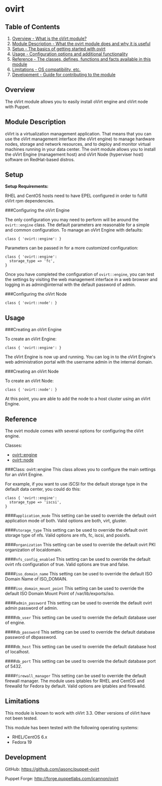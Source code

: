 ovirt
=====

Table of Contents
-----------------

1. [Overview - What is the oVirt module?](#overview)
2. [Module Description - What the ovirt module does and why it is useful](#module-description)
3. [Setup - The basics of getting started with ovirt](#setup)
4. [Usage - Configuration options and additional functionality](#usage)
5. [Reference - The classes, defines, functions and facts available in this module](#reference)
6. [Limitations - OS compatibility, etc.](#limitations)
7. [Development - Guide for contributing to the module](#development)


Overview
--------

The oVirt module allows you to easily install oVirt engine and oVirt node with Puppet.


Module Description
-------------------

oVirt is a virtualization management application. That means that you can use the oVirt management interface (the oVirt engine) to manage hardware nodes, storage and network resources, and to deploy and monitor virtual machines running in your data center.  The ovirt module allows you to install the oVirt Engine (management host) and oVirt Node (hyperviser host) software on RedHat-based distros.


Setup
-----

**Setup Requirements:**

RHEL and CentOS hosts need to have EPEL configured in order to fulfill oVirt rpm dependencies.

###Configuring the oVirt Engine

The only configuration you may need to perform will be around the `ovirt::engine` class.  The default parameters are reasonable for a simple and common configuration. To manage an oVirt Engine with defaults:

    class { 'ovirt::engine': }

Parameters can be passed in for a more customized configuration:

    class { 'ovirt::engine':
      storage_type => 'fc',
    }

Once you have completed the configuration of `ovirt::engine`, you can test the settings by visiting the web management interface in a web browser and logging in as admin@internal with the default password of admin.

###Configuring the oVirt Node

    class { 'ovirt::node': }


Usage
-----

###Creating an oVirt Engine

To create an oVirt Engine:

    class { 'ovirt::engine': }

The oVirt Engine is now up and running. You can log in to the oVirt Engine's web administration portal with the username admin in the internal domain.


###Creating an oVirt Node

To create an oVirt Node:

    class { 'ovirt::node': }

At this point, you are able to add the node to a host cluster using an oVirt Engine.


Reference
---------

The ovirt module comes with several options for configuring the oVirt engine.

Classes:

* [ovirt::engine](#class-ovirtengine)
* [ovirt::node](#class-ovirtnode)


###Class: ovirt::engine
This class allows you to configure the main settings for an oVirt Engine.

For example, if you want to use iSCSI for the default storage type in the default data center, you could do this:

    class { 'ovirt::engine':
      storage_type => 'iscsi',
    }

####`application_mode`
This setting can be used to override the default ovirt application mode of both.  Valid options are both, virt, gluster.

####`storage_type`
This setting can be used to override the default ovirt storage type of nfs.  Valid options are nfs, fc, iscsi, and posixfs.

####`organization`
This setting can be used to override the default ovirt PKI organization of localdomain.

####`nfs_config_enabled`
This setting can be used to override the default ovirt nfs configuration of true.  Valid options are true and false.

####`iso_domain_name`
This setting can be used to override the default ISO Domain Name of ISO_DOMAIN.

####`iso_domain_mount_point`
This setting can be used to override the default ISO Domain Mount Point of /var/lib/exports/iso.

####`admin_password`
This setting can be used to override the default ovirt admin password of admin.

####`db_user`
This setting can be used to override the default database user of engine.

####`db_password`
This setting can be used to override the default database password of dbpassword.

####`db_host`
This setting can be used to override the default database host of localhost.

####`db_port`
This setting can be used to override the default database port of 5432.

####`firewall_manager`
This setting can be used to override the default firewall manager.  The module uses iptables for RHEL and CentOS and firewalld for Fedora by default.  Valid options are iptables and firewalld.


Limitations
------------

This module is known to work with oVirt 3.3.  Other versions of oVirt have not been tested.

This module has been tested with the following operating systems:

* RHEL/CentOS 6.x
* Fedora 19


Development
------------

GitHub: <https://github.com/jasonc/puppet-ovirt>

Puppet Forge: <http://forge.puppetlabs.com/jcannon/ovirt>

